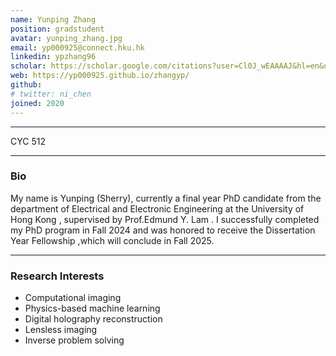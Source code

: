```yaml
---
name: Yunping Zhang
position: gradstudent
avatar: yunping_zhang.jpg
email: yp000925@connect.hku.hk
linkedin: ypzhang96
scholar: https://scholar.google.com/citations?user=Cl0J_wEAAAAJ&hl=en&oi=ao
web: https://yp000925.github.io/zhangyp/
github: 
# twitter: ni_chen
joined: 2020
---
```


---

<i class="fa fa-building"></i> CYC 512 <br>

<hr>

### Bio

My name is Yunping (Sherry), currently a final year PhD candidate from the department of Electrical and Electronic Engineering at the University of Hong Kong , supervised by Prof.Edmund Y. Lam . I successfully completed my PhD program in Fall 2024 and was honored to receive the Dissertation Year Fellowship ,which will conclude in Fall 2025.

<hr>

### Research Interests

- Computational imaging
- Physics-based machine learning
- Digital holography reconstruction
- Lensless imaging
- Inverse problem solving


